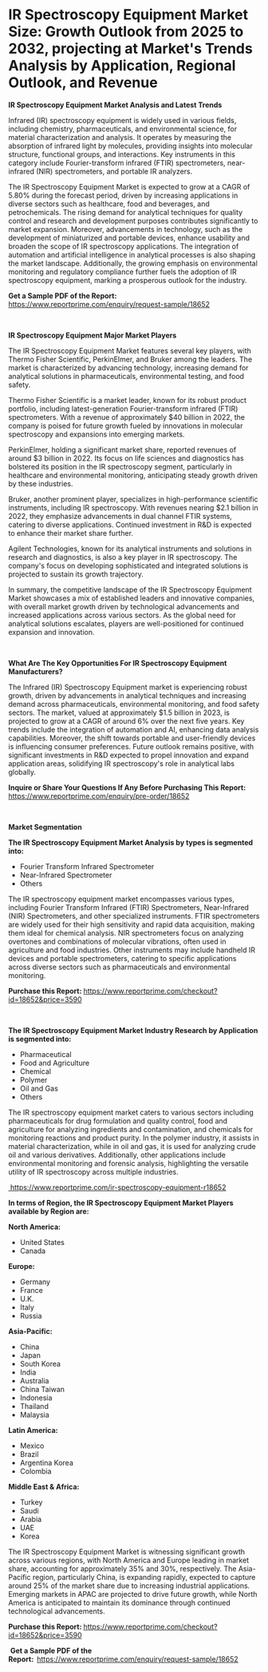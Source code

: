 <p><h1>IR Spectroscopy Equipment Market Size: Growth Outlook from 2025 to 2032, projecting at Market's Trends Analysis by Application, Regional Outlook, and Revenue</h1></p><p><strong>IR Spectroscopy Equipment Market Analysis and Latest Trends</strong></p>
<p><p>Infrared (IR) spectroscopy equipment is widely used in various fields, including chemistry, pharmaceuticals, and environmental science, for material characterization and analysis. It operates by measuring the absorption of infrared light by molecules, providing insights into molecular structure, functional groups, and interactions. Key instruments in this category include Fourier-transform infrared (FTIR) spectrometers, near-infrared (NIR) spectrometers, and portable IR analyzers.</p><p>The IR Spectroscopy Equipment Market is expected to grow at a CAGR of 5.80% during the forecast period, driven by increasing applications in diverse sectors such as healthcare, food and beverages, and petrochemicals. The rising demand for analytical techniques for quality control and research and development purposes contributes significantly to market expansion. Moreover, advancements in technology, such as the development of miniaturized and portable devices, enhance usability and broaden the scope of IR spectroscopy applications. The integration of automation and artificial intelligence in analytical processes is also shaping the market landscape. Additionally, the growing emphasis on environmental monitoring and regulatory compliance further fuels the adoption of IR spectroscopy equipment, marking a prosperous outlook for the industry.</p></p>
<p><strong>Get a Sample PDF of the Report:&nbsp;</strong> <a href="https://www.reportprime.com/enquiry/request-sample/18652?utm_campaign=4520&utm_medium=2&utm_source=Github&utm_content=ia&utm_term=18052025&utm_id=ir-spectroscopy-equipment">https://www.reportprime.com/enquiry/request-sample/18652</a></p>
<p>&nbsp;</p>
<p><strong>IR Spectroscopy Equipment Major Market Players</strong></p>
<p><p>The IR Spectroscopy Equipment Market features several key players, with Thermo Fisher Scientific, PerkinElmer, and Bruker among the leaders. The market is characterized by advancing technology, increasing demand for analytical solutions in pharmaceuticals, environmental testing, and food safety.</p><p>Thermo Fisher Scientific is a market leader, known for its robust product portfolio, including latest-generation Fourier-transform infrared (FTIR) spectrometers. With a revenue of approximately $40 billion in 2022, the company is poised for future growth fueled by innovations in molecular spectroscopy and expansions into emerging markets.</p><p>PerkinElmer, holding a significant market share, reported revenues of around $3 billion in 2022. Its focus on life sciences and diagnostics has bolstered its position in the IR spectroscopy segment, particularly in healthcare and environmental monitoring, anticipating steady growth driven by these industries.</p><p>Bruker, another prominent player, specializes in high-performance scientific instruments, including IR spectroscopy. With revenues nearing $2.1 billion in 2022, they emphasize advancements in dual channel FTIR systems, catering to diverse applications. Continued investment in R&D is expected to enhance their market share further.</p><p>Agilent Technologies, known for its analytical instruments and solutions in research and diagnostics, is also a key player in IR spectroscopy. The company's focus on developing sophisticated and integrated solutions is projected to sustain its growth trajectory.</p><p>In summary, the competitive landscape of the IR Spectroscopy Equipment Market showcases a mix of established leaders and innovative companies, with overall market growth driven by technological advancements and increased applications across various sectors. As the global need for analytical solutions escalates, players are well-positioned for continued expansion and innovation.</p></p>
<p>&nbsp;</p>
<p><strong>What Are The Key Opportunities For IR Spectroscopy Equipment Manufacturers?</strong></p>
<p><p>The Infrared (IR) Spectroscopy Equipment market is experiencing robust growth, driven by advancements in analytical techniques and increasing demand across pharmaceuticals, environmental monitoring, and food safety sectors. The market, valued at approximately $1.5 billion in 2023, is projected to grow at a CAGR of around 6% over the next five years. Key trends include the integration of automation and AI, enhancing data analysis capabilities. Moreover, the shift towards portable and user-friendly devices is influencing consumer preferences. Future outlook remains positive, with significant investments in R&D expected to propel innovation and expand application areas, solidifying IR spectroscopy's role in analytical labs globally.</p></p>
<p><strong>Inquire or Share Your Questions If Any Before Purchasing This Report:</strong> <a href="https://www.reportprime.com/enquiry/pre-order/18652?utm_campaign=4520&utm_medium=2&utm_source=Github&utm_content=ia&utm_term=18052025&utm_id=ir-spectroscopy-equipment">https://www.reportprime.com/enquiry/pre-order/18652</a></p>
<p>&nbsp;</p>
<p><strong>Market Segmentation</strong></p>
<p><strong>The IR Spectroscopy Equipment Market Analysis by types is segmented into:</strong></p>
<p><ul><li>Fourier Transform Infrared Spectrometer</li><li>Near-Infrared Spectrometer</li><li>Others</li></ul></p>
<p><p>The IR spectroscopy equipment market encompasses various types, including Fourier Transform Infrared (FTIR) Spectrometers, Near-Infrared (NIR) Spectrometers, and other specialized instruments. FTIR spectrometers are widely used for their high sensitivity and rapid data acquisition, making them ideal for chemical analysis. NIR spectrometers focus on analyzing overtones and combinations of molecular vibrations, often used in agriculture and food industries. Other instruments may include handheld IR devices and portable spectrometers, catering to specific applications across diverse sectors such as pharmaceuticals and environmental monitoring.</p></p>
<p><strong>Purchase this Report:&nbsp;</strong><a href="https://www.reportprime.com/checkout?id=18652&price=3590&utm_campaign=4520&utm_medium=2&utm_source=Github&utm_content=ia&utm_term=18052025&utm_id=ir-spectroscopy-equipment">https://www.reportprime.com/checkout?id=18652&price=3590</a></p>
<p>&nbsp;</p>
<p><strong>The IR Spectroscopy Equipment Market Industry Research by Application is segmented into:</strong></p>
<p><ul><li>Pharmaceutical</li><li>Food and Agriculture</li><li>Chemical</li><li>Polymer</li><li>Oil and Gas</li><li>Others</li></ul></p>
<p><p>The IR spectroscopy equipment market caters to various sectors including pharmaceuticals for drug formulation and quality control, food and agriculture for analyzing ingredients and contamination, and chemicals for monitoring reactions and product purity. In the polymer industry, it assists in material characterization, while in oil and gas, it is used for analyzing crude oil and various derivatives. Additionally, other applications include environmental monitoring and forensic analysis, highlighting the versatile utility of IR spectroscopy across multiple industries.</p></p>
<p><a href="https://www.reportprime.com/ir-spectroscopy-equipment-r18652?utm_campaign=4520&utm_medium=2&utm_source=Github&utm_content=ia&utm_term=18052025&utm_id=ir-spectroscopy-equipment">&nbsp;https://www.reportprime.com/ir-spectroscopy-equipment-r18652</a></p>
<p><strong>In terms of Region, the IR Spectroscopy Equipment Market Players available by Region are:</strong></p>
<p>
    <p> <strong> North America: </strong>
        <ul>
            <li>United States</li>
            <li>Canada</li>
        </ul>
        </p> 
    <p> <strong> Europe: </strong>
        <ul>
            <li>Germany</li>
            <li>France</li>
            <li>U.K.</li>
            <li>Italy</li>
            <li>Russia</li>
        </ul>
        </p> 
    <p> <strong> Asia-Pacific: </strong>
        <ul>
            <li>China</li>
            <li>Japan</li>
            <li>South Korea</li>
            <li>India</li>
            <li>Australia</li>
            <li>China Taiwan</li>
            <li>Indonesia</li>
            <li>Thailand</li>
            <li>Malaysia</li>
        </ul>
        </p> 
    <p> <strong> Latin America: </strong>
        <ul>
            <li>Mexico</li>
            <li>Brazil</li>
            <li>Argentina Korea</li>
            <li>Colombia</li>
        </ul>
        </p> 
    <p> <strong> Middle East & Africa: </strong>
        <ul>
            <li>Turkey</li>
            <li>Saudi</li>
            <li>Arabia</li>
            <li>UAE</li>
            <li>Korea</li>
        </ul>
    </p>
    </p>
<p><p>The IR Spectroscopy Equipment Market is witnessing significant growth across various regions, with North America and Europe leading in market share, accounting for approximately 35% and 30%, respectively. The Asia-Pacific region, particularly China, is expanding rapidly, expected to capture around 25% of the market share due to increasing industrial applications. Emerging markets in APAC are projected to drive future growth, while North America is anticipated to maintain its dominance through continued technological advancements.</p></p>
<p><strong>Purchase this Report: </strong><a href="https://www.reportprime.com/checkout?id=18652&price=3590&utm_campaign=4520&utm_medium=2&utm_source=Github&utm_content=ia&utm_term=18052025&utm_id=ir-spectroscopy-equipment">https://www.reportprime.com/checkout?id=18652&price=3590</a></p>
<p>&nbsp;<strong>Get a Sample PDF of the Report:&nbsp;&nbsp;</strong><a href="https://www.reportprime.com/enquiry/request-sample/18652?utm_campaign=4520&utm_medium=2&utm_source=Github&utm_content=ia&utm_term=18052025&utm_id=ir-spectroscopy-equipment">https://www.reportprime.com/enquiry/request-sample/18652</a></p>
<p><strong></strong></p>
<p><p></p><p></p><p></p></p>